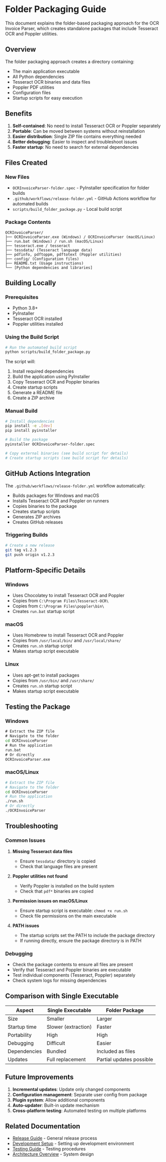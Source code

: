 # Folder Packaging Guide

This document explains the folder-based packaging approach for the OCR Invoice Parser, which creates standalone packages that include Tesseract OCR and Poppler utilities.

## Overview

The folder packaging approach creates a directory containing:
- The main application executable
- All Python dependencies
- Tesseract OCR binaries and data files
- Poppler PDF utilities
- Configuration files
- Startup scripts for easy execution

## Benefits

1. **Self-contained**: No need to install Tesseract OCR or Poppler separately
2. **Portable**: Can be moved between systems without reinstallation
3. **Easier distribution**: Single ZIP file contains everything needed
4. **Better debugging**: Easier to inspect and troubleshoot issues
5. **Faster startup**: No need to search for external dependencies

## Files Created

### New Files
- `OCRInvoiceParser-folder.spec` - PyInstaller specification for folder builds
- `.github/workflows/release-folder.yml` - GitHub Actions workflow for automated builds
- `scripts/build_folder_package.py` - Local build script

### Package Contents
```
OCRInvoiceParser/
├── OCRInvoiceParser.exe (Windows) / OCRInvoiceParser (macOS/Linux)
├── run.bat (Windows) / run.sh (macOS/Linux)
├── tesseract.exe / tesseract
├── tessdata/ (Tesseract language data)
├── pdfinfo, pdftoppm, pdftotext (Poppler utilities)
├── config/ (Configuration files)
├── README.txt (Usage instructions)
└── [Python dependencies and libraries]
```

## Building Locally

### Prerequisites
- Python 3.8+
- PyInstaller
- Tesseract OCR installed
- Poppler utilities installed

### Using the Build Script
```bash
# Run the automated build script
python scripts/build_folder_package.py
```

The script will:
1. Install required dependencies
2. Build the application using PyInstaller
3. Copy Tesseract OCR and Poppler binaries
4. Create startup scripts
5. Generate a README file
6. Create a ZIP archive

### Manual Build
```bash
# Install dependencies
pip install -e .[dev]
pip install pyinstaller

# Build the package
pyinstaller OCRInvoiceParser-folder.spec

# Copy external binaries (see build script for details)
# Create startup scripts (see build script for details)
```

## GitHub Actions Integration

The `.github/workflows/release-folder.yml` workflow automatically:
- Builds packages for Windows and macOS
- Installs Tesseract OCR and Poppler on runners
- Copies binaries to the package
- Creates startup scripts
- Generates ZIP archives
- Creates GitHub releases

### Triggering Builds
```bash
# Create a new release
git tag v1.2.3
git push origin v1.2.3
```

## Platform-Specific Details

### Windows
- Uses Chocolatey to install Tesseract OCR and Poppler
- Copies from `C:\Program Files\Tesseract-OCR\`
- Copies from `C:\Program Files\poppler\bin\`
- Creates `run.bat` startup script

### macOS
- Uses Homebrew to install Tesseract OCR and Poppler
- Copies from `/usr/local/bin/` and `/usr/local/share/`
- Creates `run.sh` startup script
- Makes startup script executable

### Linux
- Uses apt-get to install packages
- Copies from `/usr/bin/` and `/usr/share/`
- Creates `run.sh` startup script
- Makes startup script executable

## Testing the Package

### Windows
```cmd
# Extract the ZIP file
# Navigate to the folder
cd OCRInvoiceParser
# Run the application
run.bat
# Or directly
OCRInvoiceParser.exe
```

### macOS/Linux
```bash
# Extract the ZIP file
# Navigate to the folder
cd OCRInvoiceParser
# Run the application
./run.sh
# Or directly
./OCRInvoiceParser
```

## Troubleshooting

### Common Issues

1. **Missing Tesseract data files**
   - Ensure `tessdata/` directory is copied
   - Check that language files are present

2. **Poppler utilities not found**
   - Verify Poppler is installed on the build system
   - Check that `pdf*` binaries are copied

3. **Permission issues on macOS/Linux**
   - Ensure startup script is executable: `chmod +x run.sh`
   - Check file permissions on the main executable

4. **PATH issues**
   - The startup scripts set the PATH to include the package directory
   - If running directly, ensure the package directory is in PATH

### Debugging
- Check the package contents to ensure all files are present
- Verify that Tesseract and Poppler binaries are executable
- Test individual components (Tesseract, Poppler) separately
- Check system logs for missing dependencies

## Comparison with Single Executable

| Aspect | Single Executable | Folder Package |
|--------|-------------------|----------------|
| Size | Smaller | Larger |
| Startup time | Slower (extraction) | Faster |
| Portability | High | High |
| Debugging | Difficult | Easier |
| Dependencies | Bundled | Included as files |
| Updates | Full replacement | Partial updates possible |

## Future Improvements

1. **Incremental updates**: Update only changed components
2. **Configuration management**: Separate user config from package
3. **Plugin system**: Allow additional components
4. **Auto-updater**: Built-in update mechanism
5. **Cross-platform testing**: Automated testing on multiple platforms

## Related Documentation

- [Release Guide](../release_guide.md) - General release process
- [Development Setup](../development_setup.md) - Setting up development environment
- [Testing Guide](../testing.md) - Testing procedures
- [Architecture Overview](../../architecture/system_architecture.md) - System design 